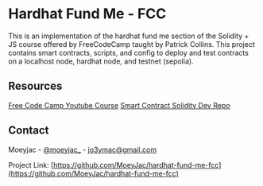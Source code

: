 # Hardhat Fund Me - FCC
This is an implementation of the hardhat fund me section of the Solidity + JS course offered by FreeCodeCamp taught by Patrick Collins.
This project contains smart contracts, scripts, and config to deploy and test contracts on a localhost node, hardhat node, and testnet (sepolia).

## Resources
[Free Code Camp Youtube Course](https://www.youtube.com/watch?v=gyMwXuJrbJQ&list=PL4-FmJt6JZzFUfEd17Jvouz3TNIzqXKIT&index=3)
[Smart Contract Solidity Dev Repo](https://github.com/smartcontractkit/full-blockchain-solidity-course-js)

## Contact

Moeyjac - [@moeyjac_](https://twitter.com/moeyjac_) -  jo3ymac@gmail.com

Project Link: [https://github.com/MoeyJac/hardhat-fund-me-fcc](https://github.com/MoeyJac/hardhat-fund-me-fcc)
